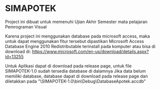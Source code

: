# SIMAPOTEK

Project ini dibuat untuk memenuhi Ujian Akhir Semester mata pelajaran Pemrograman Visual

Karena project ini menggunakan database pada microsoft access, maka untuk dapat menggunakan fitur tersebut dipastikan Microsoft Access Database Engine 2010 Redistributable terinstall pada komputer atau bisa di download di: https://www.microsoft.com/en-us/download/details.aspx?id=13255

Untuk Aplikasi dapat di download pada release page, untuk file SIMAPOTEK-1.0 sudah tersedia database di dalamnya
Jika data belum memiliki database, database dapat di download pada release page dan diletakkan pada "\SIMAPOTEK-1.0\bin\Debug\DatabaseApotek.accdb"
